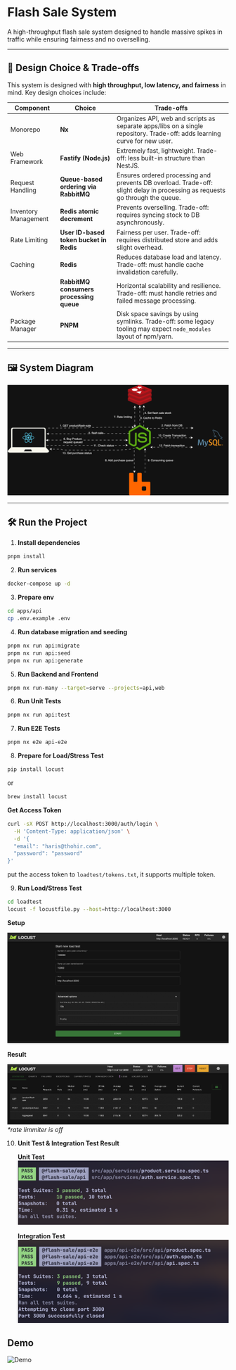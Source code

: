 # Flash Sale System

A high-throughput flash sale system designed to handle massive spikes in traffic while ensuring fairness and no overselling.

---

## 🎯 Design Choice & Trade-offs

This system is designed with **high throughput, low latency, and fairness** in mind. Key design choices include:

| Component            | Choice                                  | Trade-offs                                                                                                                   |
| -------------------- | --------------------------------------- | ---------------------------------------------------------------------------------------------------------------------------- |
| Monorepo             | **Nx**                                  | Organizes API, web and scripts as separate apps/libs on a single repository. Trade-off: adds learning curve for new user.    |
| Web Framework        | **Fastify (Node.js)**                   | Extremely fast, lightweight. Trade-off: less built-in structure than NestJS.                                                 |
| Request Handling     | **Queue-based ordering via RabbitMQ**   | Ensures ordered processing and prevents DB overload. Trade-off: slight delay in processing as requests go through the queue. |
| Inventory Management | **Redis atomic decrement**              | Prevents overselling. Trade-off: requires syncing stock to DB asynchronously.                                                |
| Rate Limiting        | **User ID-based token bucket in Redis** | Fairness per user. Trade-off: requires distributed store and adds slight overhead.                                           |
| Caching              | **Redis**                               | Reduces database load and latency. Trade-off: must handle cache invalidation carefully.                                      |
| Workers              | **RabbitMQ consumers processing queue** | Horizontal scalability and resilience. Trade-off: must handle retries and failed message processing.                         |
| Package Manager      | **PNPM**                                | Disk space savings by using symlinks. Trade-off: some legacy tooling may expect `node_modules` layout of npm/yarn.           |

---

## 🖼️ System Diagram

![System Diagram](./files/system-design.svg)

---

## 🛠️ Run the Project

1. **Install dependencies**

```bash
pnpm install
```

2. **Run services**

```bash
docker-compose up -d
```

3. **Prepare env**

```bash
cd apps/api
cp .env.example .env
```

4. **Run database migration and seeding**

```bash
pnpm nx run api:migrate
pnpm nx run api:seed
pnpm nx run api:generate
```

5. **Run Backend and Frontend**

```bash
pnpm nx run-many --target=serve --projects=api,web
```

6. **Run Unit Tests**

```bash
pnpm nx run api:test
```

7. **Run E2E Tests**

```bash
pnpm nx e2e api-e2e
```

8. **Prepare for Load/Stress Test**

```bash
pip install locust
```

or

```bash
brew install locust
```

**Get Access Token**

```bash
curl -sX POST http://localhost:3000/auth/login \
  -H 'Content-Type: application/json' \
  -d '{
  "email": "haris@thohir.com",
  "password": "password"
}'
```

put the access token to `loadtest/tokens.txt`, it supports multiple token.

9. **Run Load/Stress Test**

```bash
cd loadtest
locust -f locustfile.py --host=http://localhost:3000
```

**Setup**

![Setup Load Test](./files/load-test-setup.png)

**Result**

![Load Test Result](./files/load-test-result.png)
_\*rate limmiter is off_

10. **Unit Test & Integration Test Result**

    **Unit Test**
    ![Unit Test](./files/unit-test-result.png)

    **Integration Test**
    ![Integration Test](./files/integration-test-result.png)

## Demo

![Demo](./files/demo.gif)
